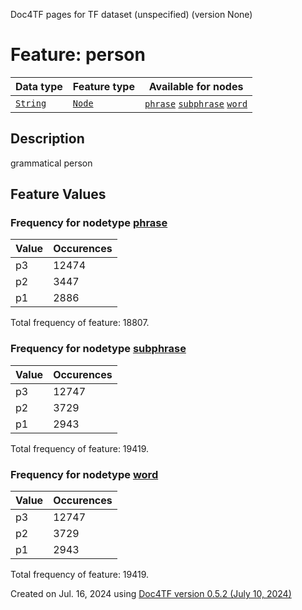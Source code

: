 Doc4TF pages for TF dataset (unspecified) (version None)
# Feature: person
Data type|Feature type|Available for nodes
---|---|---
[`String`](featuresbydatatype.md#string)|[`Node`](featuresbytype.md#node)| [`phrase`](featuresbynodetype.md#phrase)  [`subphrase`](featuresbynodetype.md#subphrase)  [`word`](featuresbynodetype.md#word) 
## Description
grammatical person
## Feature Values
### Frequency for nodetype [phrase](featuresbynodetype.md#phrase)
Value|Occurences
---|---
p3|12474
p2|3447
p1|2886

Total frequency of feature: 18807.
 ### Frequency for nodetype [subphrase](featuresbynodetype.md#subphrase)
Value|Occurences
---|---
p3|12747
p2|3729
p1|2943

Total frequency of feature: 19419.
 ### Frequency for nodetype [word](featuresbynodetype.md#word)
Value|Occurences
---|---
p3|12747
p2|3729
p1|2943

Total frequency of feature: 19419.
  

Created on Jul. 16, 2024 using [Doc4TF version 0.5.2 (July 10, 2024)](https://github.com/tonyjurg/Doc4TF/blob/main/CreateFeatureDoc.ipynb) 